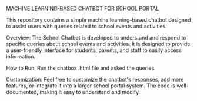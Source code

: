 MACHINE LEARNING-BASED CHATBOT FOR SCHOOL PORTAL


This repository contains a simple machine learning-based chatbot designed to assist users with queries related to school events and activities.

Overview:
The School Chatbot is developed to understand and respond to specific queries about school events and activities. It is designed to provide a user-friendly interface for students, parents, and staff to easily access information.

How to Run:
Run the chatbox .html file and asked the queries.

Customization:
Feel free to customize the chatbot's responses, add more features, or integrate it into a larger school portal system. The code is well-documented, making it easy to understand and modify.
